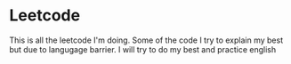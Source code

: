 # Leetcode
This is all the leetcode I'm doing.
Some of the code I try to explain my best but due to langugage barrier.
I will try to do my best and practice english
